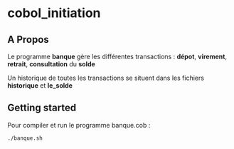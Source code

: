 # cobol_initiation

## A Propos
Le programme **banque** gère les différentes transactions : **dépot**, **virement**, **retrait**, **consultation** du **solde**

Un historique de toutes les transactions se situent dans les fichiers **historique** et **le_solde**


## Getting started


Pour compiler et run le programme banque.cob :

```bash
./banque.sh
```